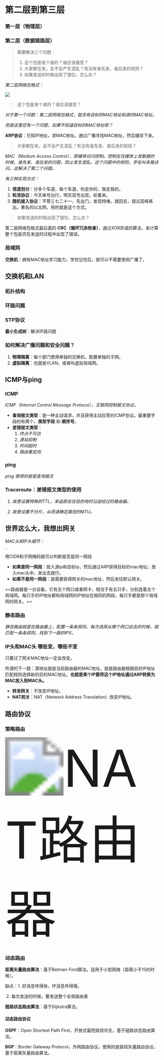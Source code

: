 # 第二层到第三层



### 第一层（物理层）



### 第二层（数据链路层）

> 需要解决三个问题：
>
> 1. 这个包是发个谁的？谁应该接受？
> 2. 大家都在发，会不会产生混乱？有没有谁先发、谁后发的规则？
> 3. 如果发送的时候出现了错位，怎么办？

*第二层网络包格式：*

![](D:\project\blog_image\8072e4885b0cbc6cb5384ea84d487e41.jpg)



> 这个包是发个谁的？谁应该接受？

*对于第一个问题：第二层网络包格式，就含有目标的MAC地址和源的MAC地址。*

*但是这里还有一个问题，如果不知道目标的MAC地址呢？*

**ARP协议**：已知IP地址，求MAC地址。通过广播寻找MAC地址，然后缓存下来。



> 大家都在发，会不会产生混乱？有没有谁先发、谁后发的规则？

*MAC（Medium Access Control），即媒体访问控制。控制在往媒体上发数据的时候，谁先发、谁后发的问题，防止发生混乱。这个问题中的规则，学名叫多路访问。这解决了第二个问题。*

*有三种实现方式：*

1. **信道划分**：分多个车道，每个车道，你走你的，我走我的。
2. __轮流协议__：今天单号出行，明天双号出现，轮着来。
3. __随机接入协议__：不管三七二十一，先出门，发现特堵，就回去，错过高峰再出。著名的以太网，用的就是这个方式。



> 如果发送的时候出现了错位，怎么办？

第二层网络包格式最后面的 **CRC（循环冗余检查）**，通过XOR异或的算法，来计算整个包是否在发送的过程中出现了错误。



### 局域网

**交换机**：拥有MAC地址学习能力，学完记住后，就可以不需要使用广播了。



## 交换机和LAN



### 拓扑结构



### 环路问题



### STP协议

**最小生成树**：解决环路问题



### 如何解决广播问题和安全问题？

1. **物理隔离**：每个部门使用单独的交换机，配置单独的子网。
2. **虚拟隔离**：也就是VLAN，或者叫虚拟局域网。



## ICMP与ping



### ICMP

*ICMP（Internet Control Message Protocol），互联网控制报文协议。*

* **查询报文类型**：是一种主动请求，并且获得主动应答的ICMP协议。最重要字段的有两个，**类型字段** 和 **顺序号**。 
* **差错报文类型**：
  1. *终点不可达*
  2. *源站抑制*
  3. *时间超时*
  4. *路由重定向*



### ping

*ping 使用的就是查询报文*



### Traceroute：差错报文类型的使用

1. *故意设置特殊的TTL，来追踪去往目的地时沿途经过的路由器。*

2. *故意设置不分片，从而请确定路径的MTU。*

   

## 世界这么大，我想出网关

*MAC头和IP头细节：*

<img src="D:\project\blog_image\3647ac6b516df3226ac5c6c2c731f1b0.jpg" alt="mac and ip" style="zoom:12%;" />

用CIDR和子网掩码就可以判断是否是同一网段

* **如果是同一网段**：放入源ip和目标ip，然后通过ARP获得目标的mac地址，放入mac头中，发出去就行。
* **如果不是同一网段**：就需要获得网关的mac地址，然后发往默认网关。



==路由器是一台设备，它有五个网口或者网卡，相当于有五只手，分别连着五个局域网。每只手的IP地址都和局域网的IP地址在相同的网段，每只手都是那个局域网的网关。==



### 静态路由

*静态路由就是在路由器上，配置一条条规则，每次选择从哪个网口出去的时候，就匹配一条条规则，找到下一跳的IPX。*



### IP头和MAC头 哪些变，哪些不变

只要过了网关MAC地址一定会改变。

所谓的下一跳：源地址就是当前路由器的MAC地址，就是路由器根据目的IP地址匹配规则选择新的目的MAC地址。**也就是某个IP要将这个IP地址通过ARP转换为MAC放入到MAC头。**

* **转发网关**：不改变IP地址。
* **NAT网关**：NAT（Network Address Translation）改变IP地址。



## 路由协议



### 策略路由

<img src="D:\project\blog_image\c3f476eb7ce8f185befb6c7a2b1752db.jpg" alt="NAT路由器" style="zoom:12" />



### 动态路由

**距离矢量路由算法**：基于Belman-Ford算法。适用于小型网络（距离小于15的时候）。

缺点：1. 好消息传得快，坏消息传得慢。

​			2. 每次发送的时候，要发送整个全局路由表



**链路状态路由算法**：基于Dijkstra算法。



#### 动态路由协议

**OSPF**：Open Shortest Path First，开放式最短路径优先，基于链路状态路由算法。

**BGP**：Border Gateway Protocol，外网路由协议，使用的是路径矢量路由协议，基于距离矢量路由算法。
